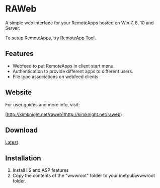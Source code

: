 # RAWeb

A simple web interface for your RemoteApps hosted on Win 7, 8, 10 and Server.

To setup RemoteApps, try [RemoteApp Tool](https://github.com/kimmknight/remoteapptool).

## Features

* Webfeed to put RemoteApps in client start menu.
* Authentication to provide different apps to different users.
* File type associations on webfeed clients

## Website

For user guides and more info, visit:

[http://kimknight.net/raweb](http://kimknight.net/raweb)

## Download

[Latest](https://github.com/kimmknight/raweb/archive/master.zip)

## Installation

1. Install IIS and ASP features
2. Copy the contents of the "wwwroot" folder to your inetpub\wwwroot folder.
